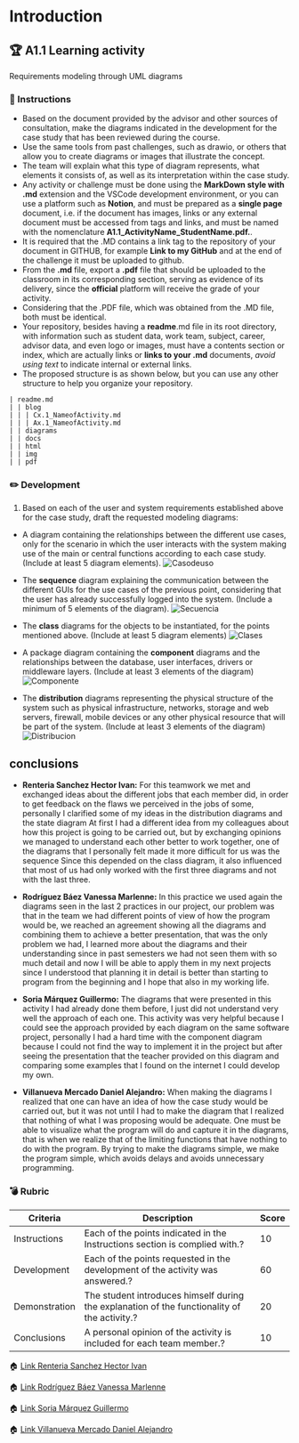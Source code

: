 # Introduction

## :trophy: A1.1 Learning activity

Requirements modeling through UML diagrams

### :blue_book: Instructions

- Based on the document provided by the advisor and other sources of consultation, make the diagrams indicated in the development for the case study that has been reviewed during the course.
- Use the same tools from past challenges, such as drawio, or others that allow you to create diagrams or images that illustrate the concept.
- The team will explain what this type of diagram represents, what elements it consists of, as well as its interpretation within the case study.
- Any activity or challenge must be done using the **MarkDown style with .md** extension and the VSCode development environment, or you can use a platform such as **Notion**, and must be prepared as a **single page** document, i.e. if the document has images, links or any external document must be accessed from tags and links, and must be named with the nomenclature **A1.1_ActivityName_StudentName.pdf.**.
- It is required that the .MD contains a link tag to the repository of your document in GITHUB, for example **Link to my GitHub** and at the end of the challenge it must be uploaded to github.
- From the **.md** file, export a **.pdf** file that should be uploaded to the classroom in its corresponding section, serving as evidence of its delivery, since the **official** platform will receive the grade of your activity.
- Considering that the .PDF file, which was obtained from the .MD file, both must be identical.
- Your repository, besides having a **readme**.md file in its root directory, with information such as student data, work team, subject, career, advisor data, and even logo or images, must have a contents section or index, which are actually links or **links to your .md** documents, _avoid using text_ to indicate internal or external links.
- The proposed structure is as shown below, but you can use any other structure to help you organize your repository.

```
| readme.md
| | blog
| | | Cx.1_NameofActivity.md
| | | Ax.1_NameofActivity.md
| | diagrams
| | docs
| | html
| | img
| | pdf    
```
### :pencil2: Development

1. Based on each of the user and system requirements established above for the case study, draft the requested modeling diagrams:

+ A diagram containing the relationships between the different use cases, only for the scenario in which the user interacts with the system making use of the main or central functions according to each case study. (Include at least 5 diagram elements).
![Casodeuso](../Diagramas/A1.1_Diagrama_Casos_de_Uso.png)
+ The **sequence** diagram explaining the communication between the different GUIs for the use cases of the previous point, considering that the user has already successfully logged into the system. (Include a minimum of 5 elements of the diagram).
![Secuencia](../Diagramas/Secuencia.drawio.png)
+ The **class** diagrams for the objects to be instantiated, for the points mentioned above. (Include at least 5 diagram elements)
![Clases](../Diagramas/Clase.drawio.png)

+ A package diagram containing the **component** diagrams and the relationships between the database, user interfaces, drivers or middleware layers. (Include at least 3 elements of the diagram)
![Componente](../Diagramas/componenteA1.1.png)
+ The **distribution** diagrams representing the physical structure of the system such as physical infrastructure, networks, storage and web servers, firewall, mobile devices or any other physical resource that will be part of the system. (Include at least 3 elements of the diagram)
![Distribucion](../Diagramas/D.Dis.drawio.png)

## conclusions  

* **Renteria Sanchez Hector Ivan:** For this teamwork we met and exchanged ideas about the different jobs that each member did, in order to get feedback on the flaws we perceived in the jobs of some, personally I clarified some of my ideas in the distribution diagrams and the state diagram At first I had a different idea from my colleagues about how this project is going to be carried out, but by exchanging opinions we managed to understand each other better to work together, one of the diagrams that I personally felt made it more difficult for us was the sequence Since this depended on the class diagram, it also influenced that most of us had only worked with the first three diagrams and not with the last three.
  
*  **Rodríguez Báez Vanessa Marlenne:** In this practice we used again the diagrams seen in the last 2 practices in our project, our problem was that in the team we had different points of view of how the program would be, we reached an agreement showing all the diagrams and combining them to achieve a better presentation, that was the only problem we had, I learned more about the diagrams and their understanding since in past semesters we had not seen them with so much detail and now I will be able to apply them in my next projects since I understood that planning it in detail is better than starting to program from the beginning and I hope that also in my working life.
  
*  **Soria Márquez Guillermo:** The diagrams that were presented in this activity I had already done them before, I just did not understand very well the approach of each one. This activity was very helpful because I could see the approach provided by each diagram on the same software project, personally I had a hard time with the component diagram because I could not find the way to implement it in the project but after seeing the presentation that the teacher provided on this diagram and comparing some examples that I found on the internet I could develop my own.
  
*  **Villanueva Mercado Daniel Alejandro:** When making the diagrams I realized that one can have an idea of how the case study would be carried out, but it was not until I had to make the diagram that I realized that nothing of what I was proposing would be adequate. One must be able to visualize what the program will do and capture it in the diagrams, that is when we realize that of the limiting functions that have nothing to do with the program. By trying to make the diagrams simple, we make the program simple, which avoids delays and avoids unnecessary programming.

### :bomb: Rubric

| Criteria     | Description                                                                                  | Score |
| ------------- | -------------------------------------------------------------------------------------------- | ------- |
| Instructions | Each of the points indicated in the Instructions section is complied with.?            | 10      |  
| Development    | Each of the points requested in the development of the activity was answered.?     | 60      |
| Demonstration  | The student introduces himself during the explanation of the functionality of the activity.?            | 20      |
| Conclusions  | A personal opinion of the activity is included for each team member.? | 10      |

:house: [Link Renteria Sanchez Hector Ivan](https://github.com/IvanRenteria/Analisis-Avanzado-de-Software)

:house: [Link Rodríguez Báez Vanessa Marlenne](https://github.com/vanessamRodriguez/Analisis-Avanzado-de-Software)

:house: [Link Soria Márquez Guillermo](https://github.com/GuillermoSoria97/Analisis_Avanzado_de_Software)

:house: [Link Villanueva Mercado Daniel Alejandro](https://github.com/Dany305/Analisis-Avanzado-de-Software)